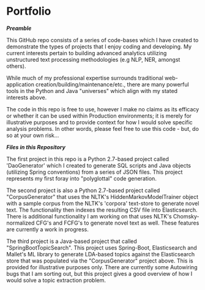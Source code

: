 # Portfolio

***Preamble***

This GitHub repo consists of a series of code-bases which I have created to demonstrate the types of projects that I enjoy coding and developing. My current interests pertain to building advanced analytics utilizing unstructured text processing methodologies (e.g NLP, NER, amongst others).

While much of my professional expertise surrounds traditional web-application creation/building/maintenance/etc., there are many powerful tools in the Python and Java "universes" which align with my stated interests above.

The code in this repo is free to use, however I make no claims as its efficacy or whether it can be used within Production environments; it is merely for illustrative purposes and to provide context for how I would solve specific analysis problems. In other words, please feel free to use this code - but, do so at your own risk...

***Files in this Repository***

The first project in this repo is a Python 2.7-based project called 'DaoGenerator' which I created to generate SQL scripts and Java objects (utilizing Spring conventions) from a series of JSON files. This project represents my first foray into "polyglottal" code generation.

The second project is also a Python 2.7-based project called "CorpusGenerator" that uses the NLTK's HiddenMarkovModelTrainer object with a sample corpus from the NLTK's 'corpora' text-store to generate novel text. The functionality then indexes the resulting CSV file into Elasticsearch. There is additional functionality I am working on that uses NLTK's Chomsky-normalized CFG's and FCFG's to generate novel text as well. These features are currently a work in progress.

The third project is a Java-based project that called "SpringBootTopicSearch". This project uses Spring-Boot, Elasticsearch and Mallet's ML library to generate LDA-based topics against the Elasticsearch store that was populated via the "CorpusGenerator" project above. This is provided for illustrative purposes only. There are currently some Autowiring bugs that I am sorting out, but this project gives a good overview of how I would solve a topic extraction problem.
